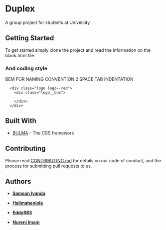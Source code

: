 # Duplex

A group project for students at Univelcity 

## Getting Started

To get started simply clone the project and read the information on the blank.html file


### And coding style 

BEM FOR NAMING CONVENTION
2 SPACE TAB INDENTATION

```
  <div class="logo logo--red">
    <div class="logo__box">
      
    </div>
  </div>
```



## Built With

* [BULMA](http://www.bulma.io) - The CSS framework 

## Contributing

Please read [CONTRIBUTING.md](https://gist.github.com/PurpleBooth/b24679402957c63ec426) for details on our code of conduct, and the process for submitting pull requests to us.


## Authors

* **[Samson Iyanda](https://github.com/samcyn)** 

* **[Halimaheniola](https://github.com/halimaheniola)** 

* **[Eddy983](https://github.com/eddy983)** 

* **[Nureni Imam](https://github.com/Nurxni)**
